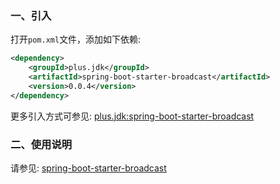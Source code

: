 
### 一、引入

打开`pom.xml`文件，添加如下依赖:

```xml
<dependency>
    <groupId>plus.jdk</groupId>
    <artifactId>spring-boot-starter-broadcast</artifactId>
    <version>0.0.4</version>
</dependency>
```

更多引入方式可参见: [plus.jdk:spring-boot-starter-broadcast](https://search.maven.org/artifact/plus.jdk/spring-boot-starter-broadcast)

### 二、使用说明

请参见: [spring-boot-starter-broadcast](https://jdk.plus/pages/815166/)